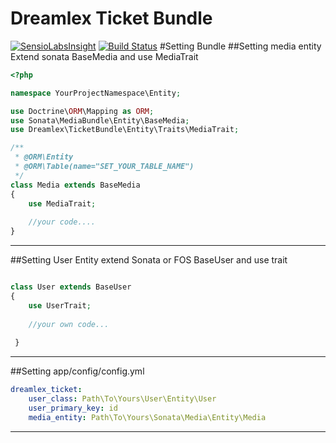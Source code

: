 Dreamlex Ticket Bundle
=======================
[![SensioLabsInsight](https://insight.sensiolabs.com/projects/51241f96-c603-4bc1-a185-5f04c15c86c2/mini.png)](https://insight.sensiolabs.com/projects/51241f96-c603-4bc1-a185-5f04c15c86c2)
[![Build Status](https://travis-ci.org/Dreamlex/TicketBundle.svg?branch=master)](https://travis-ci.org/Dreamlex/TicketBundle)
#Setting Bundle
##Setting media entity
Extend sonata BaseMedia and use MediaTrait
```php
<?php

namespace YourProjectNamespace\Entity;

use Doctrine\ORM\Mapping as ORM;
use Sonata\MediaBundle\Entity\BaseMedia;
use Dreamlex\TicketBundle\Entity\Traits\MediaTrait;

/**
 * @ORM\Entity
 * @ORM\Table(name="SET_YOUR_TABLE_NAME")
 */
class Media extends BaseMedia
{
    use MediaTrait;
    
    //your code....
}
```

---
##Setting User Entity
extend Sonata or FOS  BaseUser and use trait
```php

class User extends BaseUser 
{
    use UserTrait;
    
    //your own code...
    
 }
```
---
##Setting app/config/config.yml

``` yml
dreamlex_ticket:
    user_class: Path\To\Yours\User\Entity\User
    user_primary_key: id
    media_entity: Path\To\Yours\Sonata\Media\Entity\Media
```
---